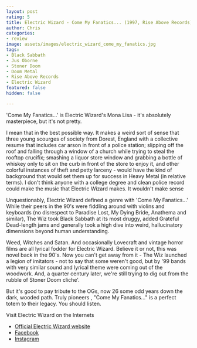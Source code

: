 ```yaml
---
layout: post
rating: 5
title: Electric Wizard - Come My Fanatics... (1997, Rise Above Records)
author: Chris
categories:
- review
image: assets/images/electric_wizard_come_my_fanatics.jpg
tags:
- Black Sabbath
- Jus Oborne
- Stoner Doom
- Doom Metal
- Rise Above Records
- Electric Wizard
featured: false
hidden: false

---
```

'Come My Fanatics...' is Electric Wizard's Mona Lisa - it's absolutely masterpiece, but it's not pretty. 

I mean that in the best possible way.  It makes a weird sort of sense that three young scourges of society from Dorest, England with a collective resume that includes car arson in front of a police station; slipping off the roof and falling through a window of a church while trying to steal the rooftop crucifix; smashing a liquor store window and grabbing a bottle of whiskey only to sit on the curb in front of the store to enjoy it, and other colorful instances of theft and petty larceny - would have the kind of background that would set them up for success in Heavy Metal (in relative terms).  I don't think anyone with a college degree and clean police record could make the music that Electric Wizard makes.  It wouldn't make sense

Unquestionably, Electric Wizard defined a genre with 'Come My Fanatics...' While their peers  in the 90's were fiddling around with violins and keyboards (no disrespect to Paradise Lost, My Dying Bride, Anathema and similar), The Wiz took Black Sabbath at its most druggy, added Grateful Dead-length jams and generally took a high dive into weird, hallucinatory dimensions beyond human understanding.  

Weed, Witches and Satan. And occasionally Lovecraft and vintage horror films are all lyrical fodder for Electric Wizard.  Believe it or not, this was novel back in the 90's.  Now you can't get away from it - The Wiz launched a legion of imitators -  not to say that some weren't good, but by '99 bands with very similar sound and lyrical theme were coming out of the woodwork.  And, a quarter century later, we're still trying to dig out from the rubble of Stoner Doom cliche'. 

But it's good to pay tribute to the OGs, now 26 some odd years down the dark, wooded path.  Truly pioneers , "Come My Fanatics..." is a perfect totem to their legacy.  You should listen.   
  
Visit Electric Wizard on the Internets

* [Official Electric Wizard website](https://www.electricfuckinwizard.com/ "Official Electric Wizard website")
* [Facebook](https://www.facebook.com/electricwizarddorsetdoom/ "Facebook")
* [Instagram](https://www.instagram.com/electricwizard.official/ "Instagram")